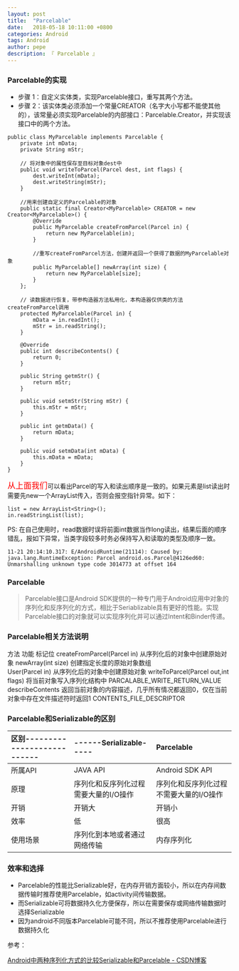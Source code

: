 ```yaml
---
layout: post
title:  "Parcelable"
date:   2018-05-18 10:11:00 +0800
categories: Android
tags: Android
author: pepe
description: 『 Parcelable 』
---
```


### **Parcelable的实现**

 -  步骤 1：自定义实体类，实现Parcelable接口，重写其两个方法。
 -  步骤 2：该实体类必须添加一个常量CREATOR（名字大小写都不能使其他的），该常量必须实现Parcelable的内部接口：Parcelable.Creator，并实现该接口中的两个方法。

```
public class MyParcelable implements Parcelable {
    private int mData;
    private String mStr;
    
    // 将对象中的属性保存至目标对象dest中  
    public void writeToParcel(Parcel dest, int flags) {
        dest.writeInt(mData);
        dest.writeString(mStr);
    }
    
    //用来创建自定义的Parcelable的对象
    public static final Creator<MyParcelable> CREATOR = new Creator<MyParcelable>() {
        @Override
        public MyParcelable createFromParcel(Parcel in) {
            return new MyParcelable(in);
        }

        //重写createFromParcel方法，创建并返回一个获得了数据的MyParcelable对象  
        public MyParcelable[] newArray(int size) {
            return new MyParcelable[size];
        }
    };

    // 读数据进行恢复，带参构造器方法私用化，本构造器仅供类的方法createFromParcel调用  
    protected MyParcelable(Parcel in) {
        mData = in.readInt();
        mStr = in.readString();
    }

    @Override
    public int describeContents() {
        return 0;
    }
    
    public String getmStr() {
        return mStr;
    }

    public void setmStr(String mStr) {
        this.mStr = mStr;
    }

    public int getmData() {
        return mData;
    }

    public void setmData(int mData) {
        this.mData = mData;
    }
}
```
<font color=#ff0000 size=4 face="宋体">从上面我们</font>可以看出Parcel的写入和读出顺序是一致的。如果元素是list读出时需要先new一个ArrayList传入，否则会报空指针异常。如下：
```
list = new ArrayList<String>();
in.readStringList(list);
```
 PS: 在自己使用时，read数据时误将前面int数据当作long读出，结果后面的顺序错乱，报如下异常，当类字段较多时务必保持写入和读取的类型及顺序一致。
```
11-21 20:14:10.317: E/AndroidRuntime(21114): Caused by: java.lang.RuntimeException: Parcel android.os.Parcel@4126ed60: Unmarshalling unknown type code 3014773 at offset 164
```

### **Parcelable**

> Parcelable接口是Android SDK提供的一种专门用于Android应用中对象的序列化和反序列化的方式，相比于Seriablizable具有更好的性能。实现Parcelable接口的对象就可以实现序列化并可以通过Intent和Binder传递。

### **Parcelable相关方法说明**

方法	功能	标记位
createFromParcel(Parcel in)	从序列化后的对象中创建原始对象	
newArray(int size)	创建指定长度的原始对象数组	
User(Parcel in)	从序列化后的对象中创建原始对象	
writeToParcel(Parcel out,int flags)	将当前对象写入序列化结构中	PARCALABLE_WRITE_RETURN_VALUE
describeContents	返回当前对象的内容描述，几乎所有情况都返回0，仅在当前对象中存在文件描述符时返回1	CONTENTS_FILE_DESCRIPTOR

### **Parcelable和Serializable的区别**

|区别---------------------------|------Serializable-----|Parcelable|
|:------------------------------|:----------------------|:---- |
|所属API	                    |JAVA API	            |Android SDK API|
|原理	                        |序列化和反序列化过程需要大量的I/O操作	            |序列化和反序列化过程不需要大量的I/O操作|
|开销	                        |开销大	                |开销小|
|效率	                        |低	                    |很高|
|使用场景	                    |序列化到本地或者通过网络传输	    |内存序列化|

### **效率和选择**

 - Parcelable的性能比Serializable好，在内存开销方面较小，所以在内存间数据传输时推荐使用Parcelable，如activity间传输数据。
 - 而Serializable可将数据持久化方便保存，所以在需要保存或网络传输数据时选择Serializable 
 - 因为android不同版本Parcelable可能不同，所以不推荐使用Parcelable进行数据持久化


参考：

[Android中两种序列化方式的比较Serializable和Parcelable - CSDN博客](https://blog.csdn.net/wangchunlei123/article/details/51345130)